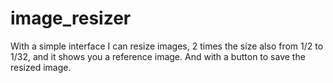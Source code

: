 # image_resizer
With a simple interface I can resize images, 2 times the size also from 1/2 to 1/32, and it shows you a reference image. And with a button to save the resized image.
